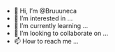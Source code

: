 - 👋 Hi, I’m @Bruuuneca
- 👀 I’m interested in ...
- 🌱 I’m currently learning ...
- 💞️ I’m looking to collaborate on ...
- 📫 How to reach me ...

<!---
Bruuuneca/Bruuuneca is a ✨ special ✨ repository because its `README.md` (this file) appears on your GitHub profile.
You can click the Preview link to take a look at your changes.
--->

